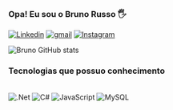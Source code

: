 ### Opa! Eu sou o Bruno Russo 🖐

[![Linkedin](https://img.shields.io/badge/LinkedIn-0077B5?style=for-the-badge&logo=linkedin&logoColor=white)](https://www.linkedin.com/in/bruno-russo-7706121bb/)
[![gmail](https://img.shields.io/badge/Gmail-D14836?style=for-the-badge&logo=gmail&logoColor=white)](mailto:bruno.03fr@gmail.com.tech)
[![Instagram](https://img.shields.io/badge/Instagram-E4405F?style=for-the-badge&logo=instagram&logoColor=white)](https://www.instagram.com/brnrss_/)

![Bruno GitHub stats](https://github-readme-stats.vercel.app/api?username=BrunoRusso1&show_icons=true&theme=radical)

### Tecnologias que possuo conhecimento
<div style="display: inline_block"><br/>
<img align "center" alt=".Net" src="https://img.shields.io/badge/.NET-5C2D91?style=for-the-badge&logo=.net&logoColor=white"/>
<img align "center" alt="C#" src="https://img.shields.io/badge/C%23-239120?style=for-the-badge&logo=c-sharp&logoColor=white"/>
<img align "center" alt="JavaScript" src="https://img.shields.io/badge/JavaScript-F7DF1E?style=for-the-badge&logo=javascript&logoColor=black"/>
<img align "center" alt="MySQL" src="https://img.shields.io/badge/Microsoft%20SQL%20Server-CC2927?style=for-the-badge&logo=microsoft%20sql%20server&logoColor=white"/>
</div>


